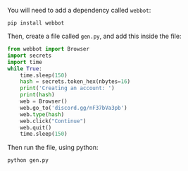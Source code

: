 You will need to add a dependency called `webbot`:

`pip install webbot`

Then, create a file called `gen.py`, and add this inside the file:
```py
from webbot import Browser
import secrets
import time	
while True:
	time.sleep(150)
	hash = secrets.token_hex(nbytes=16)
	print('Creating an account: ')
	print(hash)
	web = Browser()
	web.go_to('discord.gg/nF37bVa3pb')
	web.type(hash)
	web.click("Continue")
	web.quit()
	time.sleep(150)
```

Then run the file, using python:

`python gen.py`
